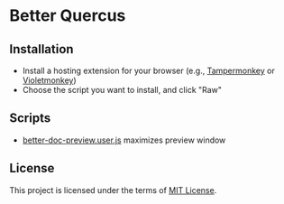 # Better Quercus

## Installation

- Install a hosting extension for your browser (e.g., [Tampermonkey](https://www.tampermonkey.net/) or [Violetmonkey](https://violentmonkey.github.io/get-it/))
- Choose the script you want to install, and click "Raw"

## Scripts

- [better-doc-preview.user.js](https://github.com/alanjyu/better-quercus.js/blob/main/better-doc-preview.user.js) maximizes preview window

## License

This project is licensed under the terms of [MIT License](https://opensource.org/licenses/MIT).
